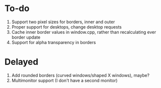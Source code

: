# To-do

1. Support two pixel sizes for borders, inner and outer
2. Proper support for desktops, change desktop requests
3. Cache inner border values in window.cpp, rather than recalculating ever border update
4. Support for alpha transparency in borders

# Delayed

1. Add rounded borders (curved windows/shaped X windows), maybe?
1. Multimonitor support (I don't have a second monitor)
